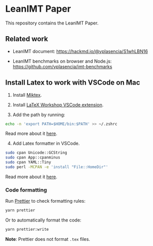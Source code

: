 # LeanIMT Paper

This repository contains the LeanIMT Paper.

## Related work

- LeanIMT document: https://hackmd.io/@vplasencia/S1whLBN16

- LeanIMT benchmarks on browser and Node.js: https://github.com/vplasencia/imt-benchmarks

## Install Latex to work with VSCode on Mac

1. Install [Miktex](https://miktex.org/).

2. Install [LaTeX Workshop VSCode extension](https://marketplace.visualstudio.com/items?itemName=James-Yu.latex-workshop).

3. Add the path by running:

```bash
echo -n 'export PATH=$HOME/bin:$PATH' >> ~/.zshrc
```

Read more about it [here](https://stackoverflow.com/questions/11530090/adding-a-new-entry-to-the-path-variable-in-zsh/47795375#47795375).

4. Add Latex formatter in VSCode.

```bash
sudo cpan Unicode::GCString
sudo cpan App::cpanminus
sudo cpan YAML::Tiny
sudo perl -MCPAN -e 'install "File::HomeDir"'
```

Read more about it [here](https://github.com/James-Yu/LaTeX-Workshop/issues/376#issuecomment-372497291).

### Code formatting

Run [Prettier](https://prettier.io/) to check formatting rules:

```bash
yarn prettier
```

Or to automatically format the code:

```bash
yarn prettier:write
```

**Note**: Prettier does not format `.tex` files.

